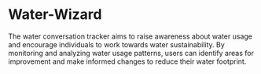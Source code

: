 # Water-Wizard

The water conversation tracker aims to raise awareness about water usage and encourage individuals to work towards water sustainability. By monitoring and analyzing water usage patterns, users can identify areas for improvement and make informed changes to reduce their water footprint.
